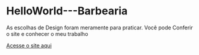 # HelloWorld---Barbearia
As escolhas de Design foram meramente para praticar. Você pode Conferir o site e conhecer o meu trabalho

[Acesse o site aqui](https://gusrot.github.io/HelloWorld---Barbearia/)


